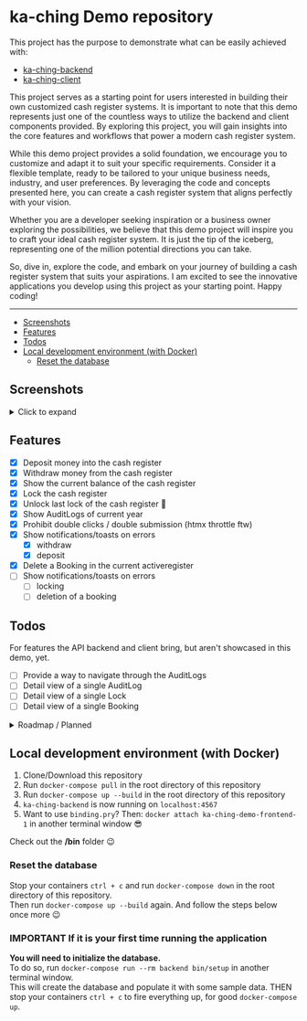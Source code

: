 # ka-ching Demo repository<!-- omit in toc -->

This project has the purpose to demonstrate what can be easily achieved with:

- [ka-ching-backend](https://github.com/simonneutert/ka-ching-backend)
- [ka-ching-client](https://github.com/simonneutert/ka-ching-client)

This project serves as a starting point for users interested in building their own customized cash register systems. It is important to note that this demo represents just one of the countless ways to utilize the backend and client components provided. By exploring this project, you will gain insights into the core features and workflows that power a modern cash register system.

While this demo project provides a solid foundation, we encourage you to customize and adapt it to suit your specific requirements. Consider it a flexible template, ready to be tailored to your unique business needs, industry, and user preferences. By leveraging the code and concepts presented here, you can create a cash register system that aligns perfectly with your vision.

Whether you are a developer seeking inspiration or a business owner exploring the possibilities, we believe that this demo project will inspire you to craft your ideal cash register system. It is just the tip of the iceberg, representing one of the million potential directions you can take.

So, dive in, explore the code, and embark on your journey of building a cash register system that suits your aspirations. I am excited to see the innovative applications you develop using this project as your starting point. Happy coding!

---

- [Screenshots](#screenshots)
- [Features](#features)
- [Todos](#todos)
- [Local development environment (with Docker)](#local-development-environment-with-docker)
  - [Reset the database](#reset-the-database)

## Screenshots

<details>
  <summary>Click to expand</summary>

![Screenshot of the demo application - landing page](./public/screenshots/1.png)

> ☝️ The landing page of the demo application.

---

![Screenshot of the demo application - select or create a tenant](./public/screenshots/2.png)

> ☝️ The `/tenants` page of the demo application, where you can select or create a tenant.

---

![Screenshot of the demo application - tenant created notification](./public/screenshots/3.png)

> ☝️ A tenant has been created and the user is notified about it.

---

![Screenshot of the demo application - action page after login for deposit, withdraw and lockings](./public/screenshots/4.png)

> ☝️ The `/bookings` page of the demo application, where you can deposit, withdraw and lock the cash register. Below you will see the current active bookings, be it a deposit or a withdrawal.

---

![Screenshot of the demo application - action page with deposit selected](./public/screenshots/5.png)

> ☝️ The `/bookings` page of the demo application with the deposit form selected.

---

![Screenshot of the demo application - action page with deposit selected](./public/screenshots/6.png)

> ☝️ You can see the saldo has changed after the deposit has been submitted.

---

![Screenshot of the demo application - action page with deposit selected](./public/screenshots/7.png)

> ☝️ Here an attempt to withdraw more money than is available in the cash register is about to be made.

---

![Screenshot of the demo application - action page with deposit selected](./public/screenshots/8.png)

> ☝️ Notifying the user that the withdrawal is not possible. Below you can see the current active bookings, be it a deposit or a withdrawal. Current unlocked bookings can be deleted.

</details>

## Features

- [x] Deposit money into the cash register
- [x] Withdraw money from the cash register
- [x] Show the current balance of the cash register
- [x] Lock the cash register
- [x] Unlock last lock of the cash register 🎉
- [x] Show AuditLogs of current year
- [x] Prohibit double clicks / double submission (htmx throttle ftw)
- [x] Show notifications/toasts on errors
  - [x] withdraw
  - [x] deposit
- [x] Delete a Booking in the current activeregister
- [ ] Show notifications/toasts on errors
  - [ ] locking
  - [ ] deletion of a booking

## Todos

For features the API backend and client bring, but aren't showcased in this demo, yet.

- [ ] Provide a way to navigate through the AuditLogs
- [ ] Detail view of a single AuditLog
- [ ] Detail view of a single Lock
- [ ] Detail view of a single Booking

<details>
  <summary>Roadmap / Planned</summary>

### Not yet coded features in demo, but the backend/client provides them (planned)<!-- omit in toc -->

- [ ] pagination through Lockings
- [ ] Show AuditLogs of a year of choice
- [ ] multi-tenant support
  - [ ] change the tenant
  - [ ] create a new tenant
  - [ ] reset a tenant
- [ ] multi-currency support
- [ ] Reset everything every 30min

### Bonus (I may or may not code it for this demo)<!-- omit in toc -->

- [ ] csv export of Lockings
- [ ] csv export of AuditLogs

</details>

## Local development environment (with Docker)

1. Clone/Download this repository
2. Run `docker-compose pull` in the root directory of this repository
3. Run `docker-compose up --build` in the root directory of this repository
4. `ka-ching-backend` is now running on `localhost:4567`
5. Want to use `binding.pry`? Then: `docker attach ka-ching-demo-frontend-1` in another terminal window 😎

Check out the **/bin** folder 😉

### Reset the database

Stop your containers `ctrl + c` and run `docker-compose down` in the root directory of this repository.  
Then run `docker-compose up --build` again. And follow the steps below once more 😉

### IMPORTANT If it is your first time running the application<!-- omit in toc -->

**You will need to initialize the database.**  
To do so, run `docker-compose run --rm backend bin/setup` in another terminal window.  
This will create the database and populate it with some sample data.
THEN stop your containers `ctrl + c` to fire everything up, for good `docker-compose up`.
